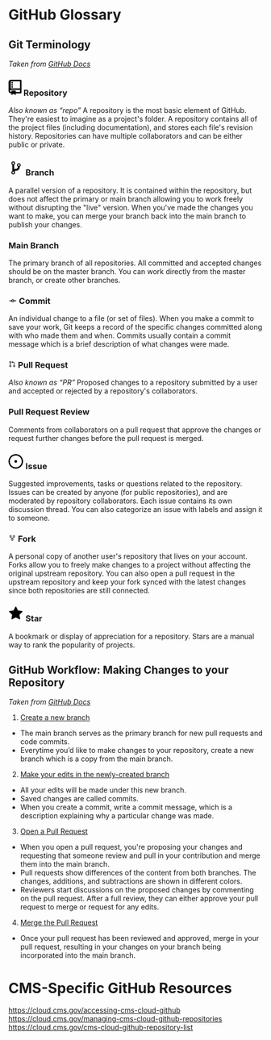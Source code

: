 # GitHub Glossary

## Git Terminology
*Taken from [GitHub Docs](https://docs.github.com/en/get-started/quickstart/github-glossary)*

### ![repository](assets/repo_icon.png) Repository 
*Also known as “repo”*
A repository is the most basic element of GitHub. They're easiest to imagine as a
project's folder. A repository contains all of the project files (including documentation),
and stores each file's revision history. Repositories can have multiple collaborators and can be either public or private.

### ![branch](assets/branch_icon.png) Branch
A parallel version of a repository. It is contained within the repository, but does not affect the primary or main branch allowing you to work freely without disrupting the "live" version. When you've made the changes you want to make, you can merge your branch back into the main branch to publish your changes.

### Main Branch
The primary branch of all repositories. All committed and accepted changes should be on the master branch. You can work directly from the master branch, or create other branches.

### ![commit](assets/commit_icon.png) Commit
An individual change to a file (or set of files). When you make a commit to save your work, Git keeps a record of the specific changes committed along with who made them and when. Commits usually contain a commit message which is a brief description of what changes were made.

### ![pull request](assets/pull_request_icon.png) Pull Request
*Also known as “PR”*
Proposed changes to a repository submitted by a user and accepted or rejected by a repository's collaborators.

### Pull Request Review
Comments from collaborators on a pull request that approve the changes or request further changes before the pull request is merged.

### ![issue](assets/issue_icon.png) Issue
Suggested improvements, tasks or questions related to the repository. Issues can be created by anyone (for public repositories), and are moderated by repository collaborators. Each issue contains its own discussion thread. You can also categorize an issue with labels and assign it to someone.

### ![fork](assets/fork_icon.png) Fork
A personal copy of another user's repository that lives on your account. Forks allow you to freely make changes to a project without affecting the original upstream repository. You can also open a pull request in the upstream repository and keep your fork synced with the latest changes since both repositories are still connected.

### ![star](assets/star_icon.png) Star
A bookmark or display of appreciation for a repository. Stars are a manual way to rank the popularity of projects.

## GitHub Workflow: Making Changes to your Repository
*Taken from [GitHub Docs](https://docs.github.com/en/get-started/quickstart/hello-world)*


1. [Create a new branch](https://docs.github.com/en/get-started/start-your-journey/hello-world#creating-a-branch)
- The main branch serves as the primary branch for new pull requests and code commits.
- Everytime you’d like to make changes to your repository, create a new branch which is a copy from the main branch.

2. [Make your edits in the newly-created branch](https://docs.github.com/en/get-started/start-your-journey/hello-world#making-and-committing-changes)
- All your edits will be made under this new branch.
- Saved changes are called commits. 
- When you create a commit, write a commit message, which is a description explaining why a particular change was made.

3. [Open a Pull Request](https://docs.github.com/en/get-started/start-your-journey/hello-world#opening-a-pull-request)
- When you open a pull request, you're proposing your changes and requesting that someone review and pull in your contribution and merge them into the main branch. 
- Pull requests show differences of the content from both branches. The changes, additions, and subtractions are shown in different colors.
- Reviewers start discussions on the proposed changes by commenting on the pull request. After a full review, they can either approve your pull request to merge or request for any edits.

4. [Merge the Pull Request](https://docs.github.com/en/get-started/start-your-journey/hello-world#merging-your-pull-request)
- Once your pull request has been reviewed and approved, merge in your pull request, resulting in your changes on your branch being incorporated into the main branch.

# CMS-Specific GitHub Resources
<!--- TODO: These resources could use some blurbs/context. -->

https://cloud.cms.gov/accessing-cms-cloud-github 
https://cloud.cms.gov/managing-cms-cloud-github-repositories 
https://cloud.cms.gov/cms-cloud-github-repository-list
